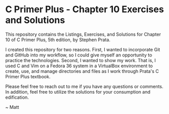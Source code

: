 # C Primer Plus - Chapter 10 Exercises and Solutions

This repository contains the Listings, Exercises, and Solutions
for Chapter 10 of C Primer Plus, 5th edition, by Stephen Prata.

I created this repository for two reasons. First, I wanted to
incorporate Git and GitHub into my workflow, so I could give
myself an opportunity to practice the technologies. Second, I
wanted to show my work. That is, I used C and Vim on a Fedora
36 system in a VirtualBox environment to create, use, and 
manage directories and files as I work through Prata's C Primer
Plus textbook.

Please feel free to reach out to me if you have any questions or
comments. In addition, feel free to utilize the solutions for
your consumption and edification.

~ Matt

